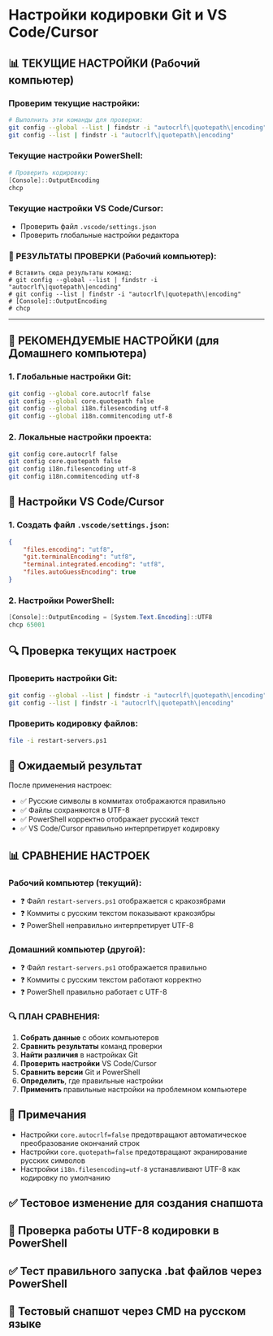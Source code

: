 # Настройки кодировки Git и VS Code/Cursor

## 📊 ТЕКУЩИЕ НАСТРОЙКИ (Рабочий компьютер)

### Проверим текущие настройки:
```bash
# Выполнить эти команды для проверки:
git config --global --list | findstr -i "autocrlf\|quotepath\|encoding"
git config --list | findstr -i "autocrlf\|quotepath\|encoding"
```

### Текущие настройки PowerShell:
```powershell
# Проверить кодировку:
[Console]::OutputEncoding
chcp
```

### Текущие настройки VS Code/Cursor:
- Проверить файл `.vscode/settings.json`
- Проверить глобальные настройки редактора

### 📝 РЕЗУЛЬТАТЫ ПРОВЕРКИ (Рабочий компьютер):
```
# Вставить сюда результаты команд:
# git config --global --list | findstr -i "autocrlf\|quotepath\|encoding"
# git config --list | findstr -i "autocrlf\|quotepath\|encoding"
# [Console]::OutputEncoding
# chcp
```

---

## 🔧 РЕКОМЕНДУЕМЫЕ НАСТРОЙКИ (для Домашнего компьютера)

### 1. Глобальные настройки Git:
```bash
git config --global core.autocrlf false
git config --global core.quotepath false
git config --global i18n.filesencoding utf-8
git config --global i18n.commitencoding utf-8
```

### 2. Локальные настройки проекта:
```bash
git config core.autocrlf false
git config core.quotepath false
git config i18n.filesencoding utf-8
git config i18n.commitencoding utf-8
```

## 🔧 Настройки VS Code/Cursor

### 1. Создать файл `.vscode/settings.json`:
```json
{
    "files.encoding": "utf8",
    "git.terminalEncoding": "utf8",
    "terminal.integrated.encoding": "utf8",
    "files.autoGuessEncoding": true
}
```

### 2. Настройки PowerShell:
```powershell
[Console]::OutputEncoding = [System.Text.Encoding]::UTF8
chcp 65001
```

## 🔍 Проверка текущих настроек

### Проверить настройки Git:
```bash
git config --global --list | findstr -i "autocrlf\|quotepath\|encoding"
git config --list | findstr -i "autocrlf\|quotepath\|encoding"
```

### Проверить кодировку файлов:
```bash
file -i restart-servers.ps1
```

## 🎯 Ожидаемый результат

После применения настроек:
- ✅ Русские символы в коммитах отображаются правильно
- ✅ Файлы сохраняются в UTF-8
- ✅ PowerShell корректно отображает русский текст
- ✅ VS Code/Cursor правильно интерпретирует кодировку

## 📊 СРАВНЕНИЕ НАСТРОЕК

### Рабочий компьютер (текущий):
- ❓ Файл `restart-servers.ps1` отображается с кракозябрами
- ❓ Коммиты с русским текстом показывают кракозябры
- ❓ PowerShell неправильно интерпретирует UTF-8

### Домашний компьютер (другой):
- ❓ Файл `restart-servers.ps1` отображается правильно
- ❓ Коммиты с русским текстом работают корректно
- ❓ PowerShell правильно работает с UTF-8

### 🔍 ПЛАН СРАВНЕНИЯ:
1. **Собрать данные** с обоих компьютеров
2. **Сравнить результаты** команд проверки
3. **Найти различия** в настройках Git
4. **Проверить настройки** VS Code/Cursor
5. **Сравнить версии** Git и PowerShell
6. **Определить**, где правильные настройки
7. **Применить** правильные настройки на проблемном компьютере

## 📝 Примечания

- Настройки `core.autocrlf=false` предотвращают автоматическое преобразование окончаний строк
- Настройки `core.quotepath=false` предотвращают экранирование русских символов
- Настройки `i18n.filesencoding=utf-8` устанавливают UTF-8 как кодировку по умолчанию

## ✅ Тестовое изменение для создания снапшота
## 🎯 Проверка работы UTF-8 кодировки в PowerShell
## ✅ Тест правильного запуска .bat файлов через PowerShell
## 🎯 Тестовый снапшот через CMD на русском языке

